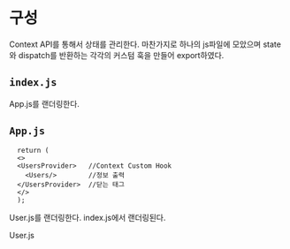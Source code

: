 # 구성
Context API를 통해서 상태를 관리한다.
마찬가지로 하나의 js파일에 모았으며
state와 dispatch를 반환하는 각각의 커스텀 훅을 만들어 export하였다.

## `index.js`
App.js를 랜더링한다.

## `App.js`
```
  return (
  <>
  <UsersProvider>   //Context Custom Hook
    <Users/>        //정보 출력
  </UsersProvider>  //닫는 태그
  </>
  );

```

User.js를 랜더링한다.
index.js에서 랜더링된다.

User.js